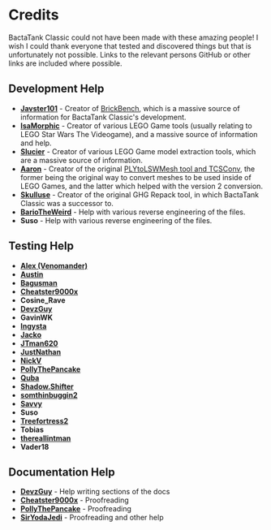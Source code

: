 # Credits
BactaTank Classic could not have been made with these amazing people! I wish I could thank everyone that tested and discovered things but that is unfortunately not possible. Links to the relevant persons GitHub or other links are included where possible.

## Development Help
- [**Javster101**](https://github.com/javster101) - Creator of [BrickBench](https://github.com/BrickBench/BrickBench), which is a massive source of information for BactaTank Classic's development.
- [**IsaMorphic**](https://github.com/IsaMorphic) - Creator of various LEGO Game tools (usually relating to LEGO Star Wars The Videogame), and a massive source of information and help.
- [**Slucier**](https://rockraidersunited.com/profile/9708-sluicer/) - Creator of various LEGO Game model extraction tools, which are a massive source of information.
- [**Aaron**](https://github.com/aaronlink127) - Creator of the original [PLYtoLSWMesh tool and TCSConv](https://github.com/aaronlink127/LEGOTTGamesProjects), the former being the original way to convert meshes to be used inside of LEGO Games, and the latter which helped with the version 2 conversion.
- [**Skulluse**](https://gamebanana.com/members/2001203) - Creator of the original GHG Repack tool, in which BactaTank Classic was a successor to.
- [**BarioTheWeird**](https://gamebanana.com/members/1980048) - Help with various reverse engineering of the files.
- **Suso** - Help with various reverse engineering of the files.

## Testing Help
- [**Alex (Venomander)**](https://gamebanana.com/members/2190525)
- [**Austin**](https://gamebanana.com/members/2178719)
- [**Bagusman**](https://gamebanana.com/members/2723692)
- [**Cheatster9000x**](https://gamebanana.com/members/1609018)
- **Cosine_Rave**
- [**DevzGuy**](https://github.com/brickmodding)
- **GavinWK**
- [**Ingysta**](https://gamebanana.com/members/1728415)
- [**Jacko**](https://gamebanana.com/members/1962013)
- [**JTman620**](https://gamebanana.com/members/1489636)
- [**JustNathan**](https://gamebanana.com/members/1896802)
- [**NickV**](https://gamebanana.com/members/2493029)
- [**PollyThePancake**](https://github.com/PollyThePancake)
- [**Quba**](https://gamebanana.com/members/2521657)
- [**Shadow.Shifter**](https://gamebanana.com/members/1945343)
- [**somthinbuggin2**](https://www.youtube.com/@krisdreemurra.k.a.somthinb4356/videos)
- [**Savvy**](https://gamebanana.com/members/2060873)
- **Suso**
- [**Treefortress2**](https://gamebanana.com/members/2612688)
- **Tobias**
- [**thereallintman**](https://gamebanana.com/members/1772509)
- **Vader18**

## Documentation Help
- [**DevzGuy**](https://github.com/brickmodding) - Help writing sections of the docs
- [**Cheatster9000x**](https://gamebanana.com/members/1609018) - Proofreading
- [**PollyThePancake**](https://github.com/PollyThePancake) - Proofreading
- [**SirYodaJedi**](https://github.com/SirYodaJedi) - Proofreading and other help